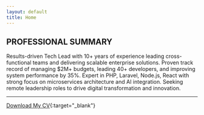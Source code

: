 ```yaml
---
layout: default
title: Home
---
```


## PROFESSIONAL SUMMARY

Results-driven Tech Lead with 10+ years of experience leading cross-functional teams and delivering scalable enterprise solutions. Proven track record of managing $2M+ budgets, leading 40+ developers, and improving system performance by 35%. Expert in PHP, Laravel, Node.js, React with strong focus on microservices architecture and AI integration. Seeking remote leadership roles to drive digital transformation and innovation.

---

[Download My CV](./assets/RASHED_ZAMAN_CV.pdf){:target="_blank"}
